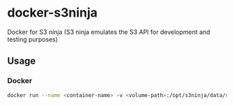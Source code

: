 # docker-s3ninja
Docker for S3 ninja (S3 ninja emulates the S3 API for development and testing purposes)

## Usage

### Docker

```bash
docker run --name <container-name> -v <volume-path>:/opt/s3ninja/data/s3 -p 9444:9444 -d rafaleite/docker-s3ninja
```
